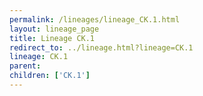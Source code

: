 ```yaml
---
permalink: /lineages/lineage_CK.1.html
layout: lineage_page
title: Lineage CK.1
redirect_to: ../lineage.html?lineage=CK.1
lineage: CK.1
parent: 
children: ['CK.1']
---
```

